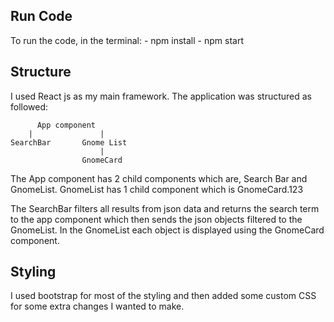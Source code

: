 ## Run Code

To run the code, in the terminal: - npm install - npm start

## Structure

I used React js as my main framework. The application was structured as followed:

          App component
        |               |
    SearchBar       Gnome List
                        |
                    GnomeCard

The App component has 2 child components which are, Search Bar and GnomeList. GnomeList has 1 child component which is GnomeCard.123

The SearchBar filters all results from json data and returns the search term to the app component which then sends the json objects filtered to the GnomeList. In the GnomeList each object is displayed using the GnomeCard component.

## Styling

I used bootstrap for most of the styling and then added some custom CSS for some extra changes I wanted to make.
